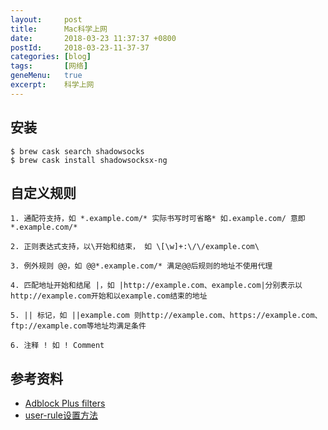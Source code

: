 ```yaml
---
layout:     post
title:      Mac科学上网
date:       2018-03-23 11:37:37 +0800
postId:     2018-03-23-11-37-37
categories: [blog]
tags:       [网络]
geneMenu:   true
excerpt:    科学上网
---
```


## 安装

```
$ brew cask search shadowsocks
$ brew cask install shadowsocksx-ng
```

## 自定义规则

```
1. 通配符支持，如 *.example.com/* 实际书写时可省略* 如.example.com/ 意即*.example.com/*

2. 正则表达式支持，以\开始和结束， 如 \[\w]+:\/\/example.com\

3. 例外规则 @@，如 @@*.example.com/* 满足@@后规则的地址不使用代理

4. 匹配地址开始和结尾 |，如 |http://example.com、example.com|分别表示以http://example.com开始和以example.com结束的地址

5. || 标记，如 ||example.com 则http://example.com、https://example.com、ftp://example.com等地址均满足条件

6. 注释 ! 如 ! Comment
```

## 参考资料

* [Adblock Plus filters](https://adblockplus.org/en/filter-cheatsheet)
* [user-rule设置方法](https://www.duoluodeyu.com/1337.html)
